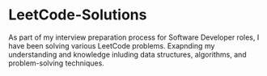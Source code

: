 # LeetCode-Solutions
As part of my interview preparation process for Software Developer roles, I have been solving various LeetCode problems. Exapnding my understanding and knowledge inluding data structures, algorithms, and problem-solving techniques.
